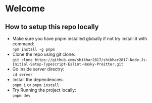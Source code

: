 # Welcome

## How to setup this repo locally

-   Make sure you have pnpm installed globally if not try install it with command: <br />`npm install -g pnpm`
-   Clone the repo using git clone:<br />`git clone https://github.com/shikhar2817/shikhar2817-Node-Js-Initial-Setup-Typescript-Eslint-Husky-Preitter.git`
-   Go inside server directry: <br/> `cd server`
-   Install the dependencies:<br />`pnpm i` or `pnpm install`
-   Try Running the project locally:<br />`pnpm dev`
